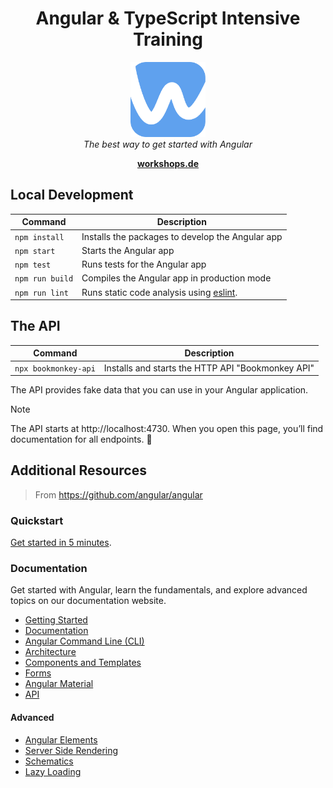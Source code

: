 <h1 align="center">Angular & TypeScript Intensive Training</h1>

<p align="center">
  <img alt="workshops-de-logo-blue" src="docs/logo-workshops-de.png" width="120">
  <br>
  <em>The best way to get started with Angular</em>
  <br>
</p>

<p align="center">
  <a href="https://workshops.de/seminare-schulungen-kurse/angular-typescript" target="_blank"><strong>workshops.de</strong></a>
  <br>
</p>

## Local Development

| Command         | Description                                       |
| --------------- | ------------------------------------------------- |
| `npm install`   | Installs the packages to develop the Angular app  |
| `npm start`     | Starts the Angular app                            |
| `npm test`      | Runs tests for the Angular app                    |
| `npm run build` | Compiles the Angular app in production mode       |
| `npm run lint`  | Runs static code analysis using [eslint][eslint]. |

## The API

| Command              | Description                                       |
| -------------------- | ------------------------------------------------- |
| `npx bookmonkey-api` | Installs and starts the HTTP API "Bookmonkey API" |

The API provides fake data that you can use in your Angular application.

> [!NOTE]
> The API starts at http://localhost:4730.
> When you open this page, you’ll find documentation for all endpoints. 🚀

## Additional Resources

> From https://github.com/angular/angular

### Quickstart

[Get started in 5 minutes][quickstart].

### Documentation

Get started with Angular, learn the fundamentals, and explore advanced topics on our documentation website.

- [Getting Started][quickstart]
- [Documentation][documentation]
- [Angular Command Line (CLI)][cli]
- [Architecture][architecture]
- [Components and Templates][componentstemplates]
- [Forms][forms]
- [Angular Material][angularmaterial]
- [API][api]

#### Advanced

- [Angular Elements][angularelements]
- [Server Side Rendering][ssr]
- [Schematics][schematics]
- [Lazy Loading][lazyloading]

[eslint]: https://eslint.org/
[quickstart]: https://angular.dev/tutorials/learn-angular
[ng]: https://angular.dev
[documentation]: https://angular.dev/overview
[angularmaterial]: https://material.angular.io/
[cli]: https://angular.dev/tools/cli
[architecture]: https://angular.dev/essentials
[componentstemplates]: https://angular.dev/tutorials/learn-angular/1-components-in-angular
[forms]: https://angular.dev/tutorials/learn-angular/15-forms
[api]: https://angular.dev/api
[angularelements]: https://angular.dev/guide/elements
[ssr]: https://angular.dev/guide/ssr
[schematics]: https://angular.dev/tools/cli/schematics
[lazyloading]: https://angular.dev/guide/ngmodules/lazy-loading
